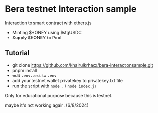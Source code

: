 # Bera testnet Interaction sample

Interaction to smart contract with ethers.js

- Minting $HONEY using $stgUSDC
- Supply $HONEY to Pool

## Tutorial

- git clone https://github.com/khairulkrhacx/bera-interactionsample.git
- pnpm install
- edit `.env.test` to `.env`
- add your testnet wallet privatekey to privatekey.txt file
- run the script with `node .` / `node index.js`

Only for educational purpose because this is testnet.

maybe it's not working again. (6/8/2024)
